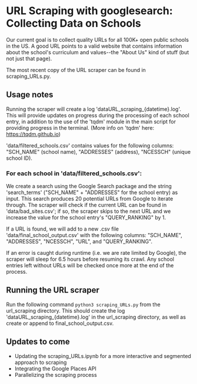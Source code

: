 # URL Scraping with googlesearch: Collecting Data on Schools
Our current goal is to collect quality URLs for all 100K+ open public schools in the US. A good URL points to a valid website that contains information about the school's curriculum and values--the "About Us" kind of stuff (but not just that page).

The most recent copy of the URL scraper can be found in scraping_URLs.py.

## Usage notes
Running the scraper will create a log 'dataURL_scraping_{datetime}.log'. This will provide updates on progress during the processing of each school entry, in addition to the use of the 'tqdm' module in the main script for providing progress in the terminal. (More info on 'tqdm' here: https://tqdm.github.io)

'data/filtered_schools.csv' contains values for the following columns: "SCH_NAME" (school name), "ADDRESSES" (address), "NCESSCH" (unique school ID).

### For each school in 'data/filtered_schools.csv':
We create a search using the Google Search package and the string 'search_terms' ("SCH_NAME" + "ADDRESSES" for the school entry) as input. This search produces 20 potential URLs from Google to iterate through. The scraper will check if the current URL can be found in 'data/bad_sites.csv'; if so, the scraper skips to the next URL and we increase the value for the school entry's "QUERY_RANKING" by 1. 

If a URL is found, we will add to a new .csv file 'data/final_school_output.csv' with the following columns:
"SCH_NAME", "ADDRESSES", "NCESSCH", "URL", and "QUERY_RANKING". 

If an error is caught during runtime (i.e. we are rate limited by Google), the scraper will sleep for 6.5 hours before resuming its crawl. Any school entries left without URLs will be checked once more at the end of the process.

## Running the URL scraper
Run the following command `python3 scraping_URLs.py` from the url_scraping directory.
This should create the log 'dataURL_scraping_{datetime}.log' in the url_scraping directory, as well as create or append to final_school_output.csv.

## Updates to come
- Updating the scraping_URLs.ipynb for a more interactive and segmented approach to scraping
- Integrating the Google Places API
- Parallelizing the scraping process
